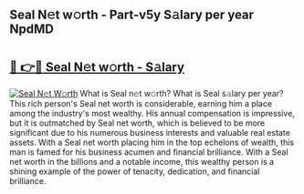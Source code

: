 ## Seal N𝚎t w𝚘rth - Part-v5y S𝚊lary per year NpdMD

# <h2><a href="http://gc3fkiy.nevu.top/?p=Seal">🔗 👉🔴 Seal N𝚎t w𝚘rth - S𝚊lary</a></h2>

[![Seal N𝚎t W𝚘rth](https://i.imgur.com/Oavwk0R.jpeg)](http://gc3fkiy.nevu.top/?p=Seal)
What is Seal n𝚎t w𝚘rth? What is Seal s𝚊lary per year?
This rich person's Seal net worth is considerable, earning him a place among the industry's most wealthy. His annual compensation is impressive, but it is outmatched by Seal net worth, which is believed to be more significant due to his numerous business interests and valuable real estate assets. With a Seal net worth placing him in the top echelons of wealth, this man is famed for his business acumen and financial brilliance. With a Seal net worth in the billions and a notable income, this wealthy person is a shining example of the power of tenacity, dedication, and financial brilliance.
